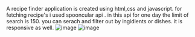 A recipe finder application is created using html,css and javascript.
for fetching recipe's i used spooncular api .
in this api for one day the limit of search is 150.
you can serach and filter out by ingidients or dishes.
it is responsive as well.
![image](https://github.com/user-attachments/assets/5104bb23-34f3-4e6a-ac29-769261ae7540)
![image](https://github.com/user-attachments/assets/2dc93489-046a-4eaf-8de5-743ba9a8e4d3)

